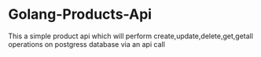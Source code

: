 # Golang-Products-Api
This a simple product api which will perform create,update,delete,get,getall operations on postgress database via an api call
